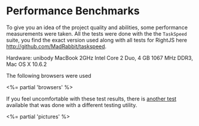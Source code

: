 # Performance Benchmarks

To give you an idea of the project quality and abilities, some
performance measurements were taken. All the tests were done with the
the `TaskSpeed` suite, you find the exact version used along with all
tests for RightJS here <http://github.com/MadRabbit/taskspeed>.

Hardware: unibody MacBook 2GHz Intel Core 2 Duo, 4 GB 1067 MHz DDR3, Mac OS X 10.6.2


The following browsers were used

<%= partial 'browsers' %>

If you feel uncomfortable with these test results, there is
[another test](http://st-on-it.blogspot.com/2009/12/meet-shakker-mano-mano-javascript.html)
available that was done with a different testing utility.

<%= partial 'pictures' %>

